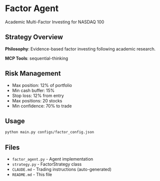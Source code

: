 # Factor Agent

Academic Multi-Factor Investing for NASDAQ 100

## Strategy Overview

**Philosophy**: Evidence-based factor investing following academic research.

**MCP Tools**: sequential-thinking

## Risk Management

- Max position: 12% of portfolio
- Min cash buffer: 15%
- Stop loss: 12% from entry
- Max positions: 20 stocks
- Min confidence: 70% to trade

## Usage

```bash
python main.py configs/factor_config.json
```

## Files

- `factor_agent.py` - Agent implementation
- `strategy.py` - FactorStrategy class
- `CLAUDE.md` - Trading instructions (auto-generated)
- `README.md` - This file
